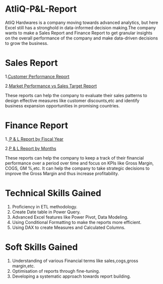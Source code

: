 # AtliQ-P&L-Report
AtliQ Hardwares is a company moving towards advanced analytics, but here Excel still has a stronghold in data-informed decision making.The company wants to make a Sales Report and Finance Report to get granular insights on the overall performance of the company and make data-driven decisions to grow the business.
# Sales Report
1.[Customer Performance Report](https://github.com/Aman2001b/AtliQ-P-L-Report/blob/main/Customer_performance(Net%20Sales).pdf)


2.[Market Performance vs Sales Target Report](https://github.com/Aman2001b/AtliQ-P-L-Report/blob/main/market_perf_vs_target2021.pdf)

These reports can help the company to evaluate their sales patterns to design effective measures like customer discounts,etc and identify business expansion opportunities in promising countries.

# Finance Report
1.[ P & L Report by Fiscal Year](https://github.com/Aman2001b/AtliQ-P-L-Report/blob/main/p%26L_by_FY.pdf)

2.[P & L Report by Months](https://github.com/Aman2001b/AtliQ-P-L-Report/blob/main/P%26L%20By%20Months.pdf)


These reports can help the company to keep a track of their financial performance over a period over time and focus on KPIs like Gross Margin, COGS, GM %,etc. It can help the company to take strategic decisions to improve the Gross Margin and thus increase profitability.

# Technical Skills Gained
1. Proficiency in ETL methodology.
2. Create Date table in Power Query.
3. Advanced Excel features like Power Pivot, Data Modeling.
4. Using Conditional Formatting to make the reports more efficient.
5. Using DAX to create Measures and Calculated Columns.
# Soft Skills Gained
1. Understanding of various Financial terms like sales,cogs,gross margin,etc.
2. Optimisation of reports through fine-tuning.
3. Developing a systematic approach towards report building.
